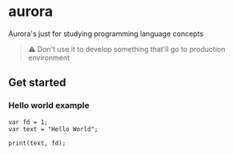 # aurora
Aurora's just for studying programming language concepts

> ⚠ Don't use it to develop something that'll go to production environment

## Get started

### Hello world example

```aurora
var fd = 1;
var text = "Hello World";

print(text, fd);
```

